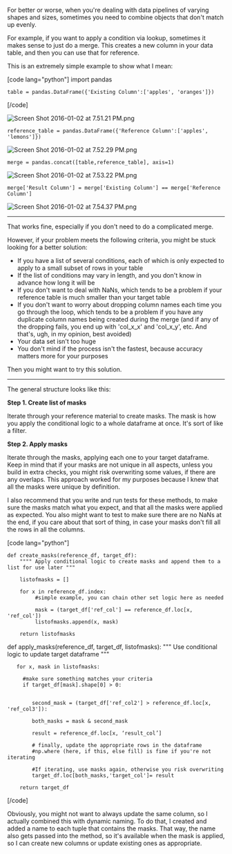 For better or worse, when you're dealing with data pipelines of varying shapes and sizes, sometimes you need to combine objects that don't match up evenly. 

For example, if you want to apply a condition via lookup, sometimes it makes sense to just do a merge. This creates a new column in your data table, and then you can use that for reference. 

This is an extremely simple example to show what I mean: 

[code lang="python"]
    import pandas


    table = pandas.DataFrame({'Existing Column':['apples', 'oranges']})

[/code] 


![Screen Shot 2016-01-02 at 7.51.21 PM.png](/site_media/media/580ab176b1cd1.png)


    reference_table = pandas.DataFrame({'Reference Column':['apples', 'lemons']})


![Screen Shot 2016-01-02 at 7.52.29 PM.png](/site_media/media/777ea54eb1cd1.png)



    merge = pandas.concat([table,reference_table], axis=1)

![Screen Shot 2016-01-02 at 7.53.22 PM.png](/site_media/media/9c799854b1cd1.png)


    merge['Result Column'] = merge['Existing Column'] == merge['Reference Column']

![Screen Shot 2016-01-02 at 7.54.37 PM.png](/site_media/media/bf4f535ab1cd1.png)


----------


That works fine, especially if you don't need to do a complicated merge. 

However, if your problem meets the following criteria, you might be stuck looking for a better solution:

 - If you have a list of several conditions, each of which is only expected to apply to a small subset of rows in your table
 - If the list of conditions may vary in length, and you don't know in advance how long it will be
 - If you don't want to deal with NaNs, which tends to be a problem if your reference table is much smaller than your target table
 - If you don't want to worry about dropping column names each time you go through the loop, which tends to be a problem if you have any duplicate column names being created during the merge (and if any of the dropping fails, you end up with 'col_x_x' and 'col_x_y', etc. And that's, ugh, in my opinion, best avoided)
 - Your data set isn't too huge
 - You don't mind if the process isn't the fastest, because accuracy matters more for your purposes


Then you might want to try this solution.


----------


The general structure looks like this:

 **Step 1. Create list of masks**

Iterate through your reference material to create masks. The mask is how you apply the conditional logic to a whole dataframe at once. It's sort of like a filter. 

**Step 2. Apply masks**

Iterate through the masks, applying each one to your target dataframe. Keep in mind that if your masks are not unique in all aspects, unless you build in extra checks, you might risk overwriting some values, if there are any overlaps. This approach worked for my purposes because I knew that all the masks were unique by definition. 

I also recommend that you write and run tests for these methods, to make sure the masks match what you expect, and that all the masks were applied as expected. You also might want to test to make sure there are no NaNs at the end, if you care about that sort of thing, in case your masks don't fill all the rows in all the columns. 


[code lang="python"]

    def create_masks(reference_df, target_df):
        """" Apply conditional logic to create masks and append them to a list for use later """

        listofmasks = []

        for x in reference_df.index:
             #simple example, you can chain other set logic here as needed
    
             mask = (target_df['ref_col'] == reference_df.loc[x, 'ref_col']) 
             listofmasks.append(x, mask)

        return listofmasks


   def apply_masks(reference_df, target_df, listofmasks):
       """ Use conditional logic to update target dataframe """

       for x, mask in listofmasks:
    
         #make sure something matches your criteria 
         if target_df[mask].shape[0] > 0:    

        
            second_mask = (target_df['ref_col2'] > reference_df.loc[x, 'ref_col3']):  

            both_masks = mask & second_mask
        
            result = reference_df.loc[x, ‘result_col’]

            # finally, update the appropriate rows in the dataframe 
            #np.where (here, if this, else fill) is fine if you're not iterating

            #If iterating, use masks again, otherwise you risk overwriting 
            target_df.loc[both_masks,'target_col']= result

        return target_df
[/code]


Obviously, you might not want to always update the same column, so I actually combined this with dynamic naming. To do that, I created and added a name to each tuple that contains the masks. That way, the name also gets passed into the method, so it's available when the mask is applied, so I can create new columns or update existing ones as appropriate. 